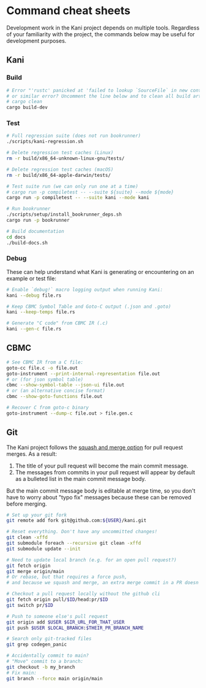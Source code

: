 # Command cheat sheets

Development work in the Kani project depends on multiple tools. Regardless of
your familiarity with the project, the commands below may be useful for
development purposes.

## Kani

### Build

```bash
# Error "'rustc' panicked at 'failed to lookup `SourceFile` in new context'"
# or similar error? Uncomment the line below and to clean all build artifacts.
# cargo clean
cargo build-dev
```

### Test

```bash
# Full regression suite (does not run bookrunner)
./scripts/kani-regression.sh
```

```bash
# Delete regression test caches (Linux)
rm -r build/x86_64-unknown-linux-gnu/tests/
```

```bash
# Delete regression test caches (macOS)
rm -r build/x86_64-apple-darwin/tests/
```

```bash
# Test suite run (we can only run one at a time)
# cargo run -p compiletest -- --suite ${suite} --mode ${mode}
cargo run -p compiletest -- --suite kani --mode kani
```

```bash
# Run bookrunner
./scripts/setup/install_bookrunner_deps.sh
cargo run -p bookrunner
```

```bash
# Build documentation
cd docs
./build-docs.sh
```

### Debug

These can help understand what Kani is generating or encountering on an example or test file:

```bash
# Enable `debug!` macro logging output when running Kani:
kani --debug file.rs
```
```bash
# Keep CBMC Symbol Table and Goto-C output (.json and .goto)
kani --keep-temps file.rs
```
```bash
# Generate "C code" from CBMC IR (.c)
kani --gen-c file.rs
```

## CBMC

```bash
# See CBMC IR from a C file:
goto-cc file.c -o file.out
goto-instrument --print-internal-representation file.out
# or (for json symbol table)
cbmc --show-symbol-table --json-ui file.out
# or (an alternative concise format)
cbmc --show-goto-functions file.out
```
```bash
# Recover C from goto-c binary
goto-instrument --dump-c file.out > file.gen.c
```

## Git

The Kani project follows the [squash and merge option](https://docs.github.com/en/pull-requests/collaborating-with-pull-requests/incorporating-changes-from-a-pull-request/about-pull-request-merges#squash-and-merge-your-pull-request-commits) for pull request merges.
As a result:
 1. The title of your pull request will become the main commit message.
 2. The messages from commits in your pull request will appear by default as a bulleted list in the main commit message body.

But the main commit message body is editable at merge time, so you don't have to worry about "typo fix" messages because these can be removed before merging.

```bash
# Set up your git fork
git remote add fork git@github.com:${USER}/kani.git
```

```bash
# Reset everything. Don't have any uncommitted changes!
git clean -xffd
git submodule foreach --recursive git clean -xffd
git submodule update --init
```

```bash
# Need to update local branch (e.g. for an open pull request?)
git fetch origin
git merge origin/main
# Or rebase, but that requires a force push,
# and because we squash and merge, an extra merge commit in a PR doesn't hurt.
```

```bash
# Checkout a pull request locally without the github cli
git fetch origin pull/$ID/head:pr/$ID
git switch pr/$ID
```

```bash
# Push to someone else's pull request
git origin add $USER $GIR_URL_FOR_THAT_USER
git push $USER $LOCAL_BRANCH:$THEIR_PR_BRANCH_NAME
```

```bash
# Search only git-tracked files
git grep codegen_panic
```

```bash
# Accidentally commit to main?
# "Move" commit to a branch:
git checkout -b my_branch
# Fix main:
git branch --force main origin/main
```
